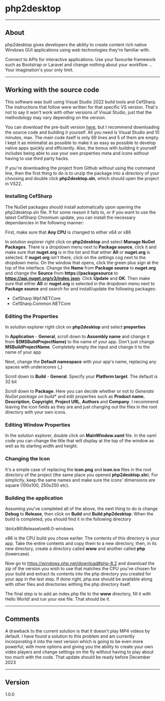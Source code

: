 # php2desktop

-----

## About

php2desktop gives developers the ability to create content rich native Windows GUI applications using web technologies they're familiar with.

Connect to APIs for interactive applications. Use your favourite framework such as Bootstrap or Laravel and change nothing about your workflow ... Your imagination's your only limit.

-----

## Working with the source code

This software was built using Visual Studio 2022 build tools and CefSharp. The instructions that follow were written for that specific VS version. That's not to say it won't work with other versions of Visual Studio, just that the methodology may vary depending on the version.

You can download the pre-built version [here](https://github.com/ozboware/php2desktop/releases/tag/v1.0.0), but I recommend downloading the source code and building it yourself. All you need is Visual Studio and 10 minutes, max. The main code itself is only 69 lines and 5 of them are empty. I kept it as minimalist as possible to make it as easy as possible to develop native apps quickly and efficiently. Also, the bonus with building it yourself includes being able to use your own properties meta and icons without having to use third party hacks.

If you're downloading the project from Github without using the command line, then the first thing to do is to unzip the package into a directory of your choosing and double click **php2desktop.sln**, which should open the project in VS22.

### Installing CefSharp

The NuGet packages should install automatically upon opening the php2desktop.sln file. If for some reason it fails to, or if you want to use the latest CefSharp Chromium update, you can install the necessary dependancies in the following manner:

First, make sure that **Any CPU** is changed to either x64 or x86

In solution explorer right click on **php2desktop** and select **Manage NuGet Packages**. There is a dropdown menu next to **Package source**, click it and make sure that **nuget.org** is in the list and that either **All** or **nuget.org** is selected. If **nuget.org** isn't there, click on the settings cog next to the dropdown menu. On the window that opens, click the green plus sign at the top of the interface. Change the **Name** from **Package source** to **nuget.org** and change the **Source** from **https://packagesource** to **https://api.nuget.org/v3/index.json**. Click **Update** and **OK**. Then make sure that either **All** or **nuget.org** is selected in the dropdown menu next to **Package source** and search for and install/update the following packages:

- CefSharp.Wpf.NETCore
- CefSharp.Common.NETCore

### Editing the Properties

In solution explorer right click on **php2desktop** and select **properties**

In **Application** - **General**, scroll down to **Assembly name** and change it from **$(MSBuildProjectName)** to the name of your app. Don't just change **MSBuildProjectName**. Completely empty the input and change it to the name of your app

Next, change the **Default namespace** with your app's name, replacing any spaces with underscores (_)

Scroll down to **Build** - **General**. Specify your **Platform target**. The default is 32 bit

Scroll down to **Package**. Here you can decide whether or not to *Generate NuGet package on build** and edit properties such as **Product name**, **Description**, **Copyright**, **Project URL**, **Authors** and **Company**. I recommend leaving the icon fields as they are and just changing out the files in the root directory with your own icons.

### Editing Window Properties

In the solution explorer, double click on **MainWindow.xaml** file. In the xaml code you can change the title that will display at the top of the window as well as its starting width and height.

### Changing the Icon
It's a simple case of replacing the **icon.png** and **icon.ico** files in the root directory of the project (the same place you opened **php2desktop.sln**). For simplicity, keep the same names and make sure the icons' dimensions are square (100x100, 250x250 etc).

### Building the application

Assuming you've completed all of the above, the next thing to do is change **Debug** to **Release**, then click on **Build** and **Build php2desktop**. When the build is completed, you should find it in the following directory

\bin\x86\Release\net6.0-windows

x86 is the CPU build you chose earlier. The contents of this directory is your app. Take the entire contents and copy them to a new directory, then, in its new directory, create a directory called **www** and another called **php** (lowercase).

Now go to https://windows.php.net/download#php-8.2 and download the zip of the version you wish to use that matches the CPU you've chosen for your build and extract its contents into the php directory you created for your app in the last step. If done right, php.exe should be available along with other files and directories withing the php directory itself.

The final step is to add an index.php file to the **www** directory, fill it with Hello World! and run your exe file. That should be it.

-----

## Comments

A drawback to the current solution is that it doesn't play MP4 videos by default. I have found a solution to this problem and am currently incorporating it into the next version which is going to be even more powerful, with more options and giving you the ability to create your own video players and change settings on the fly without having to play about too much with the code. That update should be ready before December 2023

-----

## Version

1.0.0
